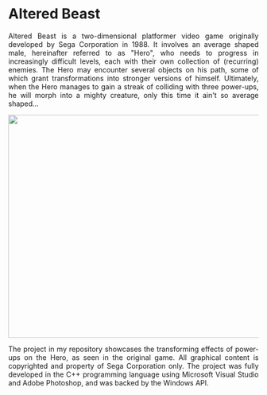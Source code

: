 # Altered Beast

<p align="justify">
  Altered Beast is a two-dimensional platformer video game originally developed by Sega Corporation
  in 1988. It involves an average shaped male, hereinafter referred to as "Hero", who needs to progress
  in increasingly difficult levels, each with their own collection of (recurring) enemies. The Hero
  may encounter several objects on his path, some of which grant transformations into stronger
  versions of himself. Ultimately, when the Hero manages to gain a streak of colliding with three
  power-ups, he will morph into a mighty creature, only this time it ain't so average shaped...

<p align="center">
  <img width="640" height="448" src="https://github.com/user-attachments/assets/309968dd-7c57-4739-99d1-341fd34bfd18">
</p>

<p align="justify">
  The project in my repository showcases the transforming effects of power-ups on the Hero, as
  seen in the original game. All graphical content is copyrighted and property of Sega Corporation
  only. The project was fully developed in the C++ programming language using Microsoft Visual
  Studio and Adobe Photoshop, and was backed by the Windows API.
</p>
